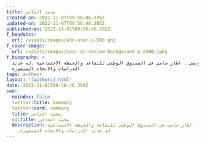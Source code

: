 ```yaml
---
title: محمد الحاجي
created-on: 2022-11-07T09:56:46.276Z
updated-on: 2022-11-07T09:56:46.285Z
published-on: 2022-11-07T09:56:46.296Z
f_headshot:
  url: /assets/images/add-user-p-500.png
f_cover-image:
  url: /assets/images/year-in-review-background-p-2000.jpeg
f_biography: >
  كاتب تونسي . اطار سامي في الصندوق الوطني للتقاعد والحيطة الاجتماعية .له عديد
  الدراسات والابحاث المنشورة
tags: authors
layout: "[authors].html"
date: 2022-11-07T09:56:46.304Z
seo:
  noindex: false
  twitter:title: summary
  twitter:card: summary
  title: محمد الحاجي
  og:title: محمد الحاجي
  description: كاتب تونسي . اطار سامي في الصندوق الوطني للتقاعد والحيطة الاجتماعية
    .له عديد الدراسات والابحاث المنشورة
---
```

